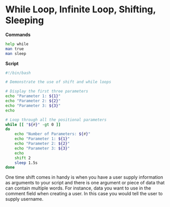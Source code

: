 # While Loop, Infinite Loop, Shifting, Sleeping

**Commands**
```bash
help while
man true
man sleep

```

**Script**
```bash
#!/bin/bash

# Demonstrate the use of shift and while loops

# Display the first three parameters
echo "Parameter 1: ${1}"
echo "Parameter 2: ${2}"
echo "Parameter 3: ${3}"
echo

# Loop through all the positional parameters
while [[ "${#}" -gt 0 ]]
do
	echo "Number of Parameters: ${#}"
	echo "Parameter 1: ${1}"
	echo "Parameter 2: ${2}"
	echo "Parameter 3: ${3}"
	echo
	shift 2
    sleep 1.5s
done
```


One time shift comes in handy is when you have a user supply information as arguments to your script and there is one argument or piece of data that can contain multiple words. For instance, data you want to use in the comment field when creating a user. In this case you would tell the user to supply username. 